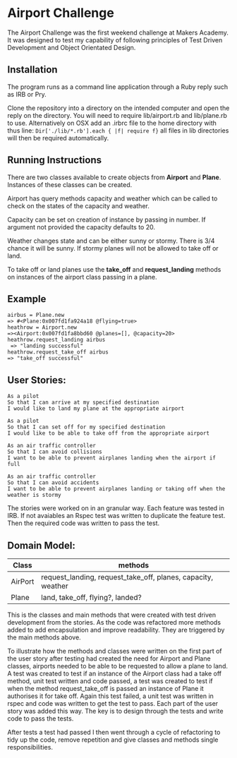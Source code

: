 Airport Challenge
=================

The Airport Challenge was the first weekend challenge at Makers Academy. It was designed  to test my capability of following principles of Test Driven Development and Object Orientated Design.

Installation
----------------------
The program runs as a command line application through a Ruby reply such as IRB or Pry.

Clone the repository into a directory on the intended computer and open the reply on the directory. You will need to require lib/airport.rb and lib/plane.rb to use. Alternatively on OSX add an .irbrc file to the home directory with thus line:
```Dir['./lib/*.rb'].each { |f| require f}```
all files in lib directories will then be required automatically.

Running Instructions
-------------------------

There are two classes available to create objects from **Airport** and **Plane**. Instances of these classes can be created.

Airport has query methods capacity and weather which can be called to check on the states of the capacity and weather.

Capacity can be set on creation of instance by passing in number. If argument not provided the capacity defaults to 20.

Weather changes state and can be either sunny or stormy. There is 3/4 chance it will be sunny. If stormy planes will not be allowed to take off or land.

To take off or land planes use the **take_off** and **request_landing** methods on instances of the airport class passing in a plane.

Example
-----------
```
airbus = Plane.new
=> #<Plane:0x007fd1fa924a18 @flying=true>
heathrow = Airport.new
=><Airport:0x007fd1fa8bbd60 @planes=[], @capacity=20>
heathrow.request_landing airbus
 => "landing successful"
heathrow.request_take_off airbus
=> "take_off successful"
```



User Stories:
-------------

```
As a pilot
So that I can arrive at my specified destination
I would like to land my plane at the appropriate airport

As a pilot
So that I can set off for my specified destination
I would like to be able to take off from the appropriate airport

As an air traffic controller
So that I can avoid collisions
I want to be able to prevent airplanes landing when the airport if full

As an air traffic controller
So that I can avoid accidents
I want to be able to prevent airplanes landing or taking off when the weather is stormy
```

The stories were worked on in an granular way. Each feature was tested in IRB. If not avaiables an Rspec test was written to duplicate the feature test. Then the required code was written to pass the test.

Domain Model:
-------------

| Class | methods |
|---|---|
| AirPort | request_landing, request_take_off, planes, capacity, weather |
| Plane | land, take_off, flying?, landed?|


This is the classes and main methods that were created with  test driven development from the stories. As the code was refactored more methods  added to add encapsulation and improve readability. They are triggered by the main methods above.

To illustrate how the methods and classes were written on the first part of the user story after testing had created the need for Airport and Plane classes, airports needed to be able to be requested to allow a plane to land. A test was created to test if an instance of the Airport class had a take off method, unit test written and code passed, a test was created to test if when the method request_take_off is passed an instance of Plane it authorises it for take off. Again this test failed, a unit test was written in rspec and code was written to get the test to pass. Each part of the user story was added this way. The key is to design through the tests and write code to pass the tests.

After tests a test had passed I then went through a cycle of refactoring to tidy up the code, remove repetition and give classes and methods single responsibilities.

